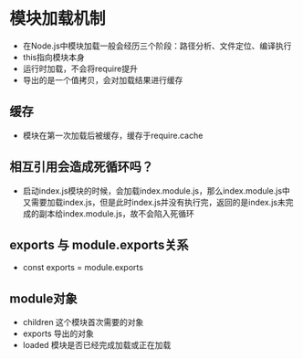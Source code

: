 # 模块加载机制
- 在Node.js中模块加载一般会经历三个阶段：路径分析、文件定位、编译执行
- this指向模块本身
- 运行时加载，不会将require提升
- 导出的是一个值拷贝，会对加载结果进行缓存

## 缓存
- 模块在第一次加载后被缓存，缓存于require.cache

## 相互引用会造成死循环吗？
- 启动index.js模块的时候，会加载index.module.js，那么index.module.js中又需要加载index.js，但是此时index.js并没有执行完，返回的是index.js未完成的副本给index.module.js，故不会陷入死循环

## exports 与 module.exports关系
- const exports = module.exports

## module对象
- children  这个模块首次需要的对象
- exports   导出的对象
- loaded    模块是否已经完成加载或正在加载